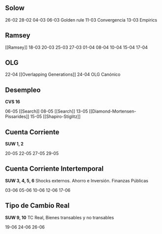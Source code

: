 
## Solow
26-02 
28-02 
04-03 
06-03 Golden rule
11-03 Convergencia
13-03 Empirics

## Ramsey
[[Ramsey]]
18-03 
20-03 
25-03 
27-03 
01-04 
08-04
10-04 
15-04 
17-04 
## OLG
22-04 [[Overlapping Generations]]
24-04 OLG Canónico

## Desempleo
**CVS 16**

06-05 [[Search]]
08-05 [[Search]]
13-05 [[Diamond-Mortensen-Pissarides]]
15-05 [[Shapiro-Stiglitz]]
## Cuenta Corriente
**SUW 1, 2**

20-05
22-05
27-05
29-05
## Cuenta Corriente Intertemporal
**SUW 3, 4, 5, 6**
Shocks externos. Ahorro e Inversión. Finanzas Públicas

03-06
05-06
10-06
12-06
17-06

## Tipo de Cambio Real
**SUW 9, 10**
TC Real, Bienes transables y no transables

19-06
24-06
26-06